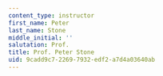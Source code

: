 ```yaml
---
content_type: instructor
first_name: Peter
last_name: Stone
middle_initial: ''
salutation: Prof.
title: Prof. Peter Stone
uid: 9cadd9c7-2269-7932-edf2-a7d4a03640ab
---
```

